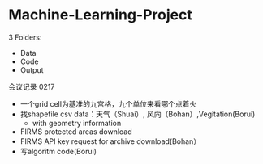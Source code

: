 # Machine-Learning-Project

3 Folders:
- Data
- Code
- Output

会议记录 0217
- 一个grid cell为基准的九宫格，九个单位来看哪个点着火
- 找shapefile csv data：天气（Shuai）, 风向（Bohan）,Vegitation(Borui)
  - with geometry information
- FIRMS protected areas download
- FIRMS API key request for archive download(Bohan）
- 写algoritm code(Borui)



